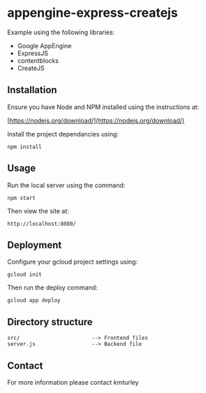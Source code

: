 # appengine-express-createjs

Example using the following libraries:
* Google AppEngine
* ExpressJS
* contentblocks
* CreateJS

## Installation

Ensure you have Node and NPM installed using the instructions at:

[https://nodejs.org/download/](https://nodejs.org/download/)

Install the project dependancies using:

    npm install

## Usage

Run the local server using the command:

    npm start

Then view the site at:

    http://localhost:8080/


## Deployment

Configure your gcloud project settings using:

    gcloud init

Then run the deploy command:

    gcloud app deploy


## Directory structure

    src/                       --> Frontend files
    server.js                  --> Backend file


## Contact

For more information please contact kmturley